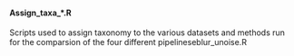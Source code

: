 #### Assign_taxa_*.R
Scripts used to assign taxonomy to the various datasets and methods run for the comparsion of the four different pipelineseblur_unoise.R
